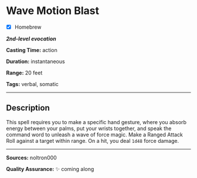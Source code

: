 # Wave Motion Blast

- [x] Homebrew

***2nd-level evocation***

**Casting Time:** action

**Duration:** instantaneous

**Range:** 20 feet

**Tags:** verbal, somatic

---

## Description
This spell requires you to make a specific hand gesture, where you absorb energy between your palms, put your wrists together, and speak the command word to unleash a wave of force magic.
Make a Ranged Attack Roll against a target within range.
On a hit, you deal `1d48` force damage.

---

**Sources:** noltron000

**Quality Assurance:** :sparkles: coming along
